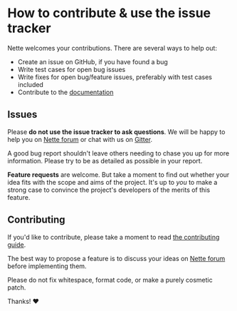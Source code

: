 How to contribute & use the issue tracker
=========================================

Nette welcomes your contributions. There are several ways to help out:

* Create an issue on GitHub, if you have found a bug
* Write test cases for open bug issues
* Write fixes for open bug/feature issues, preferably with test cases included
* Contribute to the [documentation](https://nette.org/en/writing)

Issues
------

Please **do not use the issue tracker to ask questions**. We will be happy to help you
on [Nette forum](https://forum.nette.org) or chat with us on [Gitter](https://gitter.im/nette/nette).

A good bug report shouldn't leave others needing to chase you up for more
information. Please try to be as detailed as possible in your report.

**Feature requests** are welcome. But take a moment to find out whether your idea
fits with the scope and aims of the project. It's up to *you* to make a strong
case to convince the project's developers of the merits of this feature.

Contributing
------------

If you'd like to contribute, please take a moment to read [the contributing guide](https://nette.org/en/contributing).

The best way to propose a feature is to discuss your ideas on [Nette forum](https://forum.nette.org) before implementing them.

Please do not fix whitespace, format code, or make a purely cosmetic patch.

Thanks! :heart:
